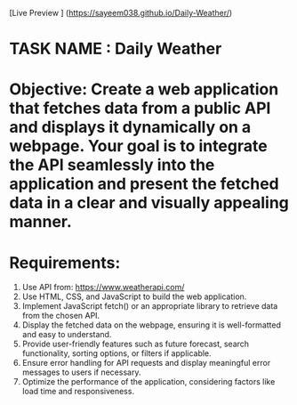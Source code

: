 [Live Preview ] (https://sayeem038.github.io/Daily-Weather/)
# TASK NAME : Daily Weather
# Objective: Create a web application that fetches data from a public API and displays it dynamically on a webpage. Your goal is to integrate the API seamlessly into the application and present the fetched data in a clear and visually appealing manner.
# Requirements:
1. Use API from: https://www.weatherapi.com/
2. Use HTML, CSS, and JavaScript to build the web application.
3. Implement JavaScript fetch() or an appropriate library to retrieve data from the chosen
API.
4. Display the fetched data on the webpage, ensuring it is well-formatted and easy to
understand.
5. Provide user-friendly features such as future forecast, search functionality, sorting
options, or filters if applicable.
6. Ensure error handling for API requests and display meaningful error messages to users if
necessary.
7. Optimize the performance of the application, considering factors like load time and
responsiveness.
